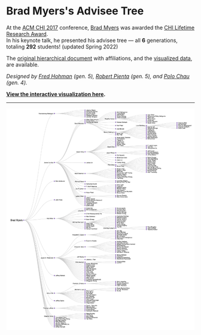# Brad Myers's Advisee Tree

At the [ACM CHI 2017][chi] conference, [Brad Myers][brad] was awarded the [CHI Lifetime Research Award][award].  
In his keynote talk, he presented his advisee tree &mdash; all **6** generations, totaling **292** students! (updated Spring 2022)

The [original hierarchical document][doc] with affiliations, and the [visualized data][data], are available.

*Designed by [Fred Hohman][fred] (gen. 5), [Robert Pienta][robert] (gen. 5), and [Polo Chau][polo] (gen. 4).*

**[View the interactive visualization here][vis].**

***

![tree](tree.png)

[chi]: https://chi2017.acm.org
[brad]: http://www.cs.cmu.edu/~bam
[award]: https://sigchi.org/awards/sigchi-award-recipients/2017-sigchi-awards/#brad-a-myers

[doc]: https://docs.google.com/document/d/1NKheBhylXdkY_lmcV1QEP7CCLiwpMjE2L-KnWWh0Nvo/edit#heading=h.h4g51lbmhlnj
[data]: https://github.com/fredhohman/brad-myers-advisee-tree/blob/master/data.csv

[fred]: http://fredhohman.com
[robert]: http://www.cc.gatech.edu/~rpienta3/
[polo]: http://www.cc.gatech.edu/~dchau/

[vis]: http://fredhohman.com/brad-myers-advisee-tree
